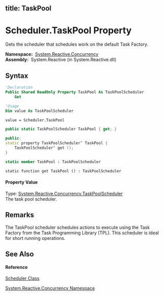 title: TaskPool
---
# Scheduler.TaskPool Property

Gets the scheduler that schedules work on the default Task Factory.

**Namespace:**  [System.Reactive.Concurrency](System.Reactive.Concurrency/System.Reactive.Concurrency)  
**Assembly:**  System.Reactive (in System.Reactive.dll)

## Syntax

```vb
'Declaration
Public Shared ReadOnly Property TaskPool As TaskPoolScheduler
    Get
```

```vb
'Usage
Dim value As TaskPoolScheduler

value = Scheduler.TaskPool
```

```csharp
public static TaskPoolScheduler TaskPool { get; }
```

```c++
public:
static property TaskPoolScheduler^ TaskPool {
    TaskPoolScheduler^ get ();
}
```

```fsharp
static member TaskPool : TaskPoolScheduler
```

```jscript
static function get TaskPool () : TaskPoolScheduler
```

#### Property Value

Type: [System.Reactive.Concurrency.TaskPoolScheduler](TaskPoolScheduler/TaskPoolScheduler)  
The task pool scheduler.

## Remarks

The TaskPool scheduler schedules actions to execute using the Task Factory from the Task Programming Library (TPL). This scheduler is ideal for short running operations.

## See Also

#### Reference

[Scheduler Class](Scheduler/Scheduler)

[System.Reactive.Concurrency Namespace](System.Reactive.Concurrency/System.Reactive.Concurrency)
